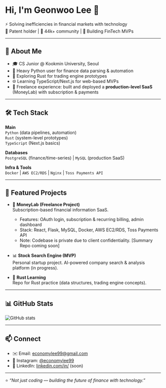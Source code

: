 # Hi, I'm Geonwoo Lee 👋

⚡ Solving inefficiencies in financial markets with technology  
📜 Patent holder | 👥 44k+ community | 🚀 Building FinTech MVPs

---

## 🚀 About Me
- 🎓 CS Junior @ Kookmin University, Seoul  
- 🐍 Heavy Python user for finance data parsing & automation  
- 🦀 Exploring Rust for trading engine prototypes  
- 🌐 Learning TypeScript/Next.js for web-based MVPs  
- 💼 Freelance experience: built and deployed a **production-level SaaS** (MoneyLab) with subscription & payments  

---

## 🛠 Tech Stack
**Main**  
`Python` (data pipelines, automation)  
`Rust` (system-level prototypes)  
`TypeScript` (Next.js basics)  

**Databases**  
`PostgreSQL` (finance/time-series) | `MySQL` (production SaaS)  

**Infra & Tools**  
`Docker` | `AWS EC2/RDS` | `Nginx` | `Toss Payments API`  

---

## 📌 Featured Projects
- 💼 **MoneyLab (Freelance Project)**  
  Subscription-based financial information SaaS.  
  - Features: OAuth login, subscription & recurring billing, admin dashboard  
  - Stack: React, Flask, MySQL, Docker, AWS EC2/RDS, Toss Payments API  
  - Note: Codebase is private due to client confidentiality. [Summary Repo coming soon]  

- 📊 **Stock Search Engine (MVP)**  
  Personal startup project. AI-powered company search & analysis platform (in progress).  

- 🦀 **Rust Learning**  
  Repo for Rust practice (data structures, trading engine concepts).  

---

## 📊 GitHub Stats
![GitHub stats](https://github-readme-stats.vercel.app/api?username=jackblackbla&show_icons=true&theme=radical)

---

## 📫 Connect
- ✉️ Email: [economylee99@gmail.com](mailto:economylee99@gmail.com)  
- 💬 Instagram: [@economylee99](https://instagram.com/economylee99)  
- 💼 LinkedIn: [linkedin.com/in/](https://linkedin.com) (soon)  

---

⭐️ *“Not just coding — building the future of finance with technology.”*
